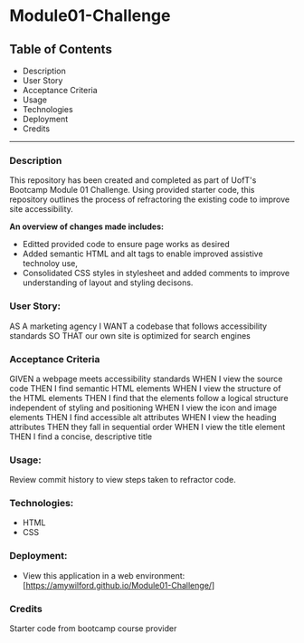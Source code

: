 # Module01-Challenge

## Table of Contents

- Description
- User Story
- Acceptance Criteria
- Usage
- Technologies
- Deployment
- Credits

---

### Description

This repository has been created and completed as part of UofT's Bootcamp Module 01 Challenge. Using provided starter code, this repository outlines the process of refractoring the existing code to improve site accessibility.

**An overview of changes made includes:**

- Editted provided code to ensure page works as desired
- Added semantic HTML and alt tags to enable improved assistive technoloy use,
- Consolidated CSS styles in stylesheet and added comments to improve understanding of layout and styling decisons.

### User Story:

AS A marketing agency
I WANT a codebase that follows accessibility standards
SO THAT our own site is optimized for search engines

### Acceptance Criteria

GIVEN a webpage meets accessibility standards
WHEN I view the source code
THEN I find semantic HTML elements
WHEN I view the structure of the HTML elements
THEN I find that the elements follow a logical structure independent of styling and positioning
WHEN I view the icon and image elements
THEN I find accessible alt attributes
WHEN I view the heading attributes
THEN they fall in sequential order
WHEN I view the title element
THEN I find a concise, descriptive title

### Usage:

Review commit history to view steps taken to refractor code.

### Technologies:

- HTML
- CSS

### Deployment:

- View this application in a web environment: [https://amywilford.github.io/Module01-Challenge/]

### Credits

Starter code from bootcamp course provider
